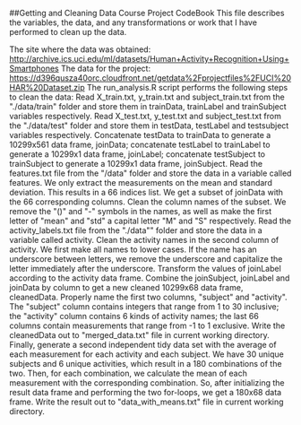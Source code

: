 ##Getting and Cleaning Data Course Project CodeBook
This file describes the variables, the data, and any transformations or work that I have performed to clean up the data.

The site where the data was obtained:
http://archive.ics.uci.edu/ml/datasets/Human+Activity+Recognition+Using+Smartphones
The data for the project:
https://d396qusza40orc.cloudfront.net/getdata%2Fprojectfiles%2FUCI%20HAR%20Dataset.zip
The run_analysis.R script performs the following steps to clean the data:
Read X_train.txt, y_train.txt and subject_train.txt from the "./data/train" folder and store them in trainData, trainLabel and trainSubject variables respectively.
Read X_test.txt, y_test.txt and subject_test.txt from the "./data/test" folder and store them in testData, testLabel and testsubject variables respectively.
Concatenate testData to trainData to generate a 10299x561 data frame, joinData; concatenate testLabel to trainLabel to generate a 10299x1 data frame, joinLabel; concatenate testSubject to trainSubject to generate a 10299x1 data frame, joinSubject.
Read the features.txt file from the "/data" folder and store the data in a variable called features. We only extract the measurements on the mean and standard deviation. This results in a 66 indices list. We get a subset of joinData with the 66 corresponding columns.
Clean the column names of the subset. We remove the "()" and "-" symbols in the names, as well as make the first letter of "mean" and "std" a capital letter "M" and "S" respectively.
Read the activity_labels.txt file from the "./data"" folder and store the data in a variable called activity.
Clean the activity names in the second column of activity. We first make all names to lower cases. If the name has an underscore between letters, we remove the underscore and capitalize the letter immediately after the underscore.
Transform the values of joinLabel according to the activity data frame.
Combine the joinSubject, joinLabel and joinData by column to get a new cleaned 10299x68 data frame, cleanedData. Properly name the first two columns, "subject" and "activity". The "subject" column contains integers that range from 1 to 30 inclusive; the "activity" column contains 6 kinds of activity names; the last 66 columns contain measurements that range from -1 to 1 exclusive.
Write the cleanedData out to "merged_data.txt" file in current working directory.
Finally, generate a second independent tidy data set with the average of each measurement for each activity and each subject. We have 30 unique subjects and 6 unique activities, which result in a 180 combinations of the two. Then, for each combination, we calculate the mean of each measurement with the corresponding combination. So, after initializing the result data frame and performing the two for-loops, we get a 180x68 data frame.
Write the result out to "data_with_means.txt" file in current working directory.
